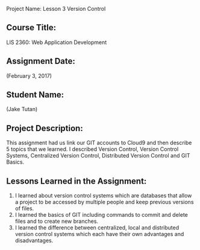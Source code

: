 Project Name:  Lesson 3 Version Control

## Course Title:
LIS 2360:  Web Application Development

## Assignment Date:  
(February 3, 2017)

## Student Name:  
(Jake Tutan)

## Project Description:
This assignment had us link our GIT accounts to Cloud9 and then describe 5 topics that we learned. I described Version Control, Version Control Systems, Centralized Version Control, Distributed Version Control and GIT Basics.

## Lessons Learned in the Assignment:
1. I learned about version control systems which are databases that allow a project to be accessed by multiple people and keep previous versions of files.
2. I learned the basics of GIT including commands to commit and delete files and to create new branches.
3. I learned the difference between centralized, local and distributed version control systems which each have their own advantages and disadvantages. 
